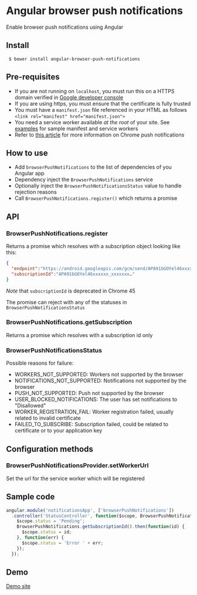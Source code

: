 # Angular browser push notifications
Enable browser push notifications using Angular

## Install

```
 $ bower install angular-browser-push-notifications
```

## Pre-requisites

- If you are not running on `localhost`, you must run this on a HTTPS domain verified in [Google developer console](https://console.developers.google.com)
- If you are using https, you must ensure that the certificate is fully trusted
- You must have a `manifest.json` file referenced in your HTML as follows
``` <link rel="manifest" href="manifest.json"> ```
- You need a service worker available *at the root* of your site. See [examples](./examples) for sample manifest and service workers
- Refer to [this article](https://developers.google.com/web/updates/2015/03/push-notificatons-on-the-open-web) for more information on Chrome push notifications

## How to use

- Add `browserPushNotifications` to the list of dependencies of you Angular app
- Dependency inject the `BrowserPushNotifications` service
- Optionally inject the `BrowserPushNotificationsStatus` value to handle rejection reasons
- Call `BrowserPushNotifications.register()` which returns a promise

## API

### BrowserPushNotifications.register

Returns a promise which resolves with a subscription object looking like this:

```json
{
  "endpoint":"https://android.googleapis.com/gcm/send/APA91bGOYel46xxxxxx_xxxxxxx…",
  "subscriptionId":"APA91bGOYel46xxxxxx_xxxxxxx…"
}
```
*Note* that `subscriptionId` is deprecated in Chrome 45

The promise can reject with any of the statuses in `BrowserPushNotificationsStatus`

### BrowserPushNotifications.getSubscription

Returns a promise which resolves with a subscription id only

### BrowserPushNotificationsStatus

Possible reasons for failure:

- WORKERS_NOT_SUPPORTED: Workers not supported by the browser
- NOTIFICATIONS_NOT_SUPPORTED: Notifications not supported by the browser
- PUSH_NOT_SUPPORTED: Push not supported by the browser
- USER_BLOCKED_NOTIFICATIONS: The user has set notifications to "Disallowed"
- WORKER_REGISTRATION_FAIL: Worker registration failed, usually related to invalid certificate
- FAILED_TO_SUBSCRIBE: Subscription failed, could be related to certificate or to your application key

## Configuration methods

### BrowserPushNotificationsProvider.setWorkerUrl

Set the url for the service worker which will be registered

## Sample code

```js
angular.module('notificationsApp', ['browserPushNotifications'])
  .controller('StatusController', function($scope, BrowserPushNotifications){
    $scope.status = 'Pending';
    BrowserPushNotifications.getSubscriptionId().then(function(id) {
      $scope.status = id;
    }, function(err) {
      $scope.status = 'Error ' + err;
    });
  });
```

## Demo

[Demo site](https://www.redapesolutions.com/pushnotifications)



